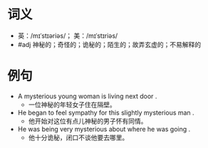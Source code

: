 # 词义
- 英：/mɪˈstɪəriəs/； 美：/mɪˈstɪriəs/
- #adj 神秘的；奇怪的；诡秘的；陌生的；故弄玄虚的；不易解释的
# 例句
- A mysterious young woman is living next door .
	- 一位神秘的年轻女子住在隔壁。
- He began to feel sympathy for this slightly mysterious man .
	- 他开始对这位有点儿神秘的男子怀有同情。
- He was being very mysterious about where he was going .
	- 他十分诡秘，闭口不谈他要去哪里。
